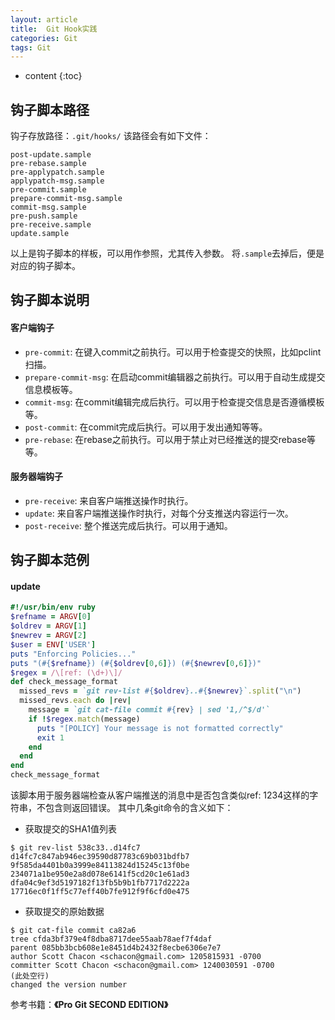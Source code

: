 ```yaml
---
layout: article
title:  Git Hook实践
categories: Git
tags: Git
---
```


* content
{:toc}

## 钩子脚本路径
钩子存放路径：`.git/hooks/`
该路径会有如下文件：
```
post-update.sample
pre-rebase.sample
pre-applypatch.sample
applypatch-msg.sample
pre-commit.sample
prepare-commit-msg.sample
commit-msg.sample
pre-push.sample
pre-receive.sample
update.sample
```
以上是钩子脚本的样板，可以用作参照，尤其传入参数。
将`.sample`去掉后，便是对应的钩子脚本。

<!--more-->

## 钩子脚本说明
#### 客户端钩子
* `pre-commit`: 在键入commit之前执行。可以用于检查提交的快照，比如pclint扫描。
* `prepare-commit-msg`: 在启动commit编辑器之前执行。可以用于自动生成提交信息模板等。
* `commit-msg`: 在commit编辑完成后执行。可以用于检查提交信息是否遵循模板等。
* `post-commit`: 在commit完成后执行。可以用于发出通知等等。
* `pre-rebase`: 在rebase之前执行。可以用于禁止对已经推送的提交rebase等等。

#### 服务器端钩子
* `pre-receive`: 来自客户端推送操作时执行。
* `update`: 来自客户端推送操作时执行，对每个分支推送内容运行一次。
* `post-receive`: 整个推送完成后执行。可以用于通知。

## 钩子脚本范例
#### update
```ruby
#!/usr/bin/env ruby
$refname = ARGV[0]
$oldrev = ARGV[1]
$newrev = ARGV[2]
$user = ENV['USER']
puts "Enforcing Policies..."
puts "(#{$refname}) (#{$oldrev[0,6]}) (#{$newrev[0,6]})"
$regex = /\[ref: (\d+)\]/
def check_message_format
  missed_revs = `git rev-list #{$oldrev}..#{$newrev}`.split("\n")
  missed_revs.each do |rev|
    message = `git cat-file commit #{rev} | sed '1,/^$/d'`
    if !$regex.match(message)
      puts "[POLICY] Your message is not formatted correctly"
      exit 1
    end
  end
end
check_message_format
```
该脚本用于服务器端检查从客户端推送的消息中是否包含类似ref: 1234这样的字符串，不包含则返回错误。
其中几条git命令的含义如下：
* 获取提交的SHA1值列表
```
$ git rev-list 538c33..d14fc7
d14fc7c847ab946ec39590d87783c69b031bdfb7
9f585da4401b0a3999e84113824d15245c13f0be
234071a1be950e2a8d078e6141f5cd20c1e61ad3
dfa04c9ef3d5197182f13fb5b9b1fb7717d2222a
17716ec0f1ff5c77eff40b7fe912f9f6cfd0e475
```
* 获取提交的原始数据
```
$ git cat-file commit ca82a6
tree cfda3bf379e4f8dba8717dee55aab78aef7f4daf
parent 085bb3bcb608e1e8451d4b2432f8ecbe6306e7e7
author Scott Chacon <schacon@gmail.com> 1205815931 -0700
committer Scott Chacon <schacon@gmail.com> 1240030591 -0700
(此处空行)
changed the version number
```

参考书籍：**《Pro Git SECOND EDITION》**